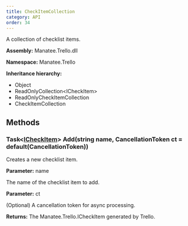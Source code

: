 ```yaml
---
title: CheckItemCollection
category: API
order: 34
---
```


A collection of checklist items.

**Assembly:** Manatee.Trello.dll

**Namespace:** Manatee.Trello

**Inheritance hierarchy:**

- Object
- ReadOnlyCollection&lt;ICheckItem&gt;
- ReadOnlyCheckItemCollection
- CheckItemCollection

## Methods

### Task&lt;[ICheckItem](../ICheckItem#icheckitem)&gt; Add(string name, CancellationToken ct = default(CancellationToken))

Creates a new checklist item.

**Parameter:** name

The name of the checklist item to add.

**Parameter:** ct

(Optional) A cancellation token for async processing.

**Returns:** The Manatee.Trello.ICheckItem generated by Trello.

